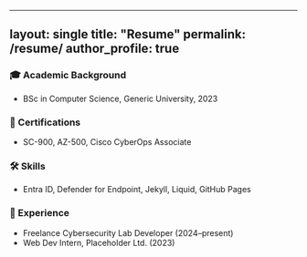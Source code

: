 
---
layout: single
title: "Resume"
permalink: /resume/
author_profile: true
---

### 🎓 Academic Background
- BSc in Computer Science, Generic University, 2023

### 🧾 Certifications
- SC-900, AZ-500, Cisco CyberOps Associate

### 🛠️ Skills
- Entra ID, Defender for Endpoint, Jekyll, Liquid, GitHub Pages

### 💼 Experience
- Freelance Cybersecurity Lab Developer (2024–present)
- Web Dev Intern, Placeholder Ltd. (2023)
